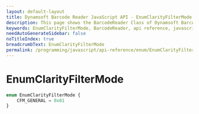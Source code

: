 ```yaml
---
layout: default-layout
title: Dynamsoft Barcode Reader JavaScript API - EnumClarityFilterMode
description: This page shows the BarcodeReader Class of Dynamsoft Barcode Reader JavaScript SDK.
keywords: EnumClarityFilterMode, BarcodeReader, api reference, javascript, js
needAutoGenerateSidebar: false
noTitleIndex: true
breadcrumbText: EnumClarityFilterMode
permalink: /programming/javascript/api-reference/enum/EnumClarityFilterMode.html
---
```



# EnumClarityFilterMode

```ts
enum EnumClarityFilterMode {
    CFM_GENERAL = 0x01
}
```

